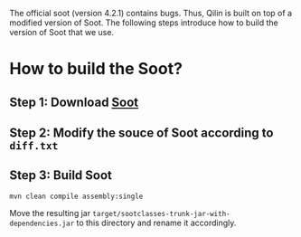 The official soot (version 4.2.1) contains bugs. Thus, Qilin is built on top of a modified version of Soot.
The following steps introduce how to build the version of Soot that we use.

# How to build the Soot?
## Step 1: Download [Soot](https://github.com/soot-oss/soot/archive/refs/tags/4.2.1.tar.gz)
## Step 2: Modify the souce of Soot according to `diff.txt`
## Step 3: Build Soot
```commandline
mvn clean compile assembly:single
```
Move the resulting jar `target/sootclasses-trunk-jar-with-dependencies.jar` to this directory and rename it accordingly. 
